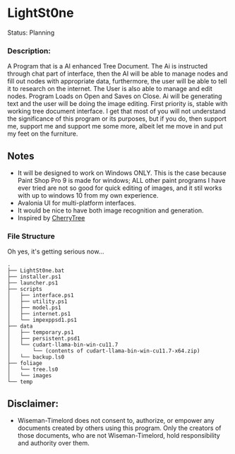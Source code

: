 # LightSt0ne
Status: Planning

### Description:
A Program that is a AI enhanced Tree Document. The Ai is instructed through chat part of interface, then the AI will be able to manage nodes and fill out nodes with appropriate data, furthermore, the user will be able to tell it to research on the internet. The User is also able to manage and edit nodes. Program Loads on Open and Saves on Close. Ai will be generating text and the user will be doing the image editing. First priority is, stable with working tree document interface. I get that most of you will not understand the significance of this program or its purposes, but if you do, then support me, support me and support me some more, albeit let me move in and put my feet on the furniture.

## Notes
- It will be designed to work on Windows ONLY. This is the case because Paint Shop Pro 9 is made for windows; ALL other paint programs I have ever tried are not so good for quick editing of images, and it stil works with up to windows 10 from my own experience.
- Avalonia UI for multi-platform interfaces.
- It would be nice to have both image recognition and generation.
- Inspired by [CherryTree](https://github.com/giuspen/cherrytree)

### File Structure
Oh yes, it's getting serious now...
```
.
├── LightSt0ne.bat
├── installer.ps1
├── launcher.ps1
├── scripts
│   ├── interface.ps1
│   ├── utility.ps1
│   ├── model.ps1
│   ├── internet.ps1
│   └── impexppsd1.ps1
├── data
│   ├── temporary.ps1
│   ├── persistent.psd1
│   └── cudart-llama-bin-win-cu11.7
│       └── (contents of cudart-llama-bin-win-cu11.7-x64.zip)
│   └── backup.ls0
├── foliage
│   └── tree.ls0
│   └── images
└── temp
```

## Disclaimer:
- Wiseman-Timelord does not consent to, authorize, or empower any documents created by others using this program. Only the creators of those documents, who are not Wiseman-Timelord, hold responsibility and authority over them.
